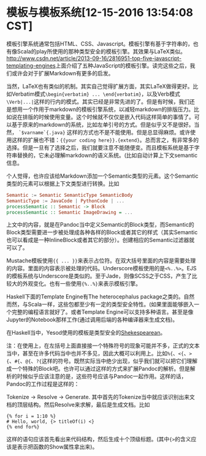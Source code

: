 # 模板与模板系统[12-15-2016 13:54:08 CST]

模板引擎系统通常包括HTML、CSS、Javascript。模板引擎有基于字符串的，也有像Scala的play所使用的那种类型安全的模板引擎。其效果与LaTeX类似。<http://www.csdn.net/article/2013-09-16/2816951-top-five-javascript-templating-engines>上面介绍了五种JavaScript的模板引擎。读完这些之后，我们或许会对于扩展Markdown有更多的启发。

当然，LaTeX也有类似的机制。其实自己觉得扩展方面，其实LaTeX做得更好。比如Verbatim模式`\begin{verbatim} ... \end{verbatim}`，以及Verb模式`\Verb|...|`这样的行内的模式。其实已经是非常先进的了。但是有时候，我们还是想用一个作用于markdown的模板引擎系统，以减轻markdown的排版压力。比如说在排版的时候使用变量。这个时候就不仅仅是嵌入代码这样简单的事情了。可以基于原来的markdown的系统，比如左单引号的方式。但是似乎又不是很好。当然， `` `$varname`{.java} `` 这样的方式也不是不能使用。但是总显得麻烦。或许使用这样的扩展也不错：``{{your coding here}}.{extend}``。总而言之，有非常多的选择。但是一旦有了选择之后，我们就要注意不能随便变。而且模板系统是基于字符串替换的，它未必理解markdown的语义系统。(比如自动计算上下文semantic信息。

个人觉得，也许应该给Markdown添加一个Semantic类型的元素。这个Semantic类型的元素可以根据上下文类型进行转换。比如

```haskell
Semantic := Semantic SemanticType SemanticBody
SemanticType := JavaCode | PythonCode | ...
processSemantic :: Semantic -> Block
processSemantic :: Semantic ImageDrawing = ...
```

上文中的内容，就是在Pandoc当中定义Semantic的Block类型，而Semantic的Block类型需要进一步被处理成各种各样的Block或者其它的样式（其实Semantic也可以看成是一种InlineBlock或者其它的部分）。创建相应的Semantic过滤器就可以了。

Mustache模板使用`{{ ... }}`来表示占位符。在双大括号里面的内容是需要处理的内容。里面的内容表示被处理的代码。Underscore模板使用的是`<%..%>`。EJS的模板系统与Underscore是类似的。至于Jade，则像SCSS之于CSS，产生了比较大的外观变化。也有一些使用`{%..%}`来表示模板引擎。

Haskell下面的Template Engine有The heterocephalus package之类的。自然而然，与Scala一样，这些包都至少有一定的类型安全特性。(如果里面能够嵌入一个完整的编程语言就好了。或者Template Engine可以支持多种语言。甚至是像Jupyter的Notebook那样工作(通过调用后端的各种编译器来生成文档)。

在Haskell当中，Yesod使用的模板是类型安全的[Shekespearean](http://www.yesodweb.com/book/shakespearean-templates)。

注：在使用上，在左括号上面直接接一个特殊符号的现象可能并不多，正式的文本当中，甚至在许多代码当中也并不多见，因此大概可以利用上。比如`%{`、`<{`、`>{`、`#{`、`@{`、`?{`这样的符号。既然实际当中绝少出现，似乎我们就可以把它们理解成一个特殊的Block吧。也许可以通过这样的方式来扩展Pandoc的解析。但是解析的时候似乎应该注意的是，这些符号应该与Pandoc一起作用。这样的话，Pandoc的工作过程是这样的：

Tokenize -> Resolve -> Generate. 其中首先的Tokenize当中就应该识别出来文档的顶层结构。然后Resolve来求解，最后是生成文档。比如


```
{% for i = 1:10 %}
# Hello, world, {> titleOf(i) <}
{% end for%}
```

这样的语句应该首先看出来代码结构，然后生成十个顶级标题。(其中`{>`的含义应该是表示把函数的Show属性拿出来)。
